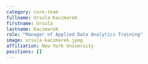 ```yaml
---
category: core-team
fullname: Ursula Kaczmarek
firstname: Ursula
lastname: Kaczmarek
role: "Manager of Applied Data Analytics Training"
image: ursula-kaczmarek.jpeg
affiliation: New York University
positions: []
---
```


